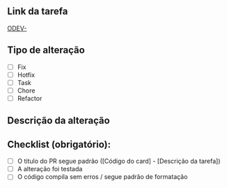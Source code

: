 ## Link da tarefa

[ODEV-]()

## Tipo de alteração

- [ ] Fix
- [ ] Hotfix
- [ ] Task
- [ ] Chore
- [ ] Refactor

## Descrição da alteração

## Checklist (obrigatório):

- [ ] O titulo do PR segue padrão ([Código do card] - [Descrição da tarefa])
- [ ] A alteração foi testada
- [ ] O código compila sem erros / segue padrão de formatação
